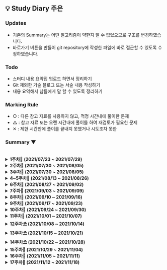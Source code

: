 ## 💡 Study Diary 주은  

### Updates
- 기존의 Summary는 어떤 알고리즘이 약한지 알 수 없었으므로 구조를 변경하였습니다.
- 바로가기 버튼을 만들어 git repository에 작성한 파일에 바로 접근할 수 있도록 수정하였습니다.

### Todo
- 스터디 내용 요약집 업로드 하면서 정리하기
- Git 제외한 기술 블로그 또는 서술 내용 작성하기
- 내용 요약해서 남들에게 말 할 수 있도록 정리하기

### Marking Rule
- ○ : 다른 참고 자료를 사용하지 않고, 적정 시간내에 풀이한 문제
- △ : 참고 자료 또는 오랜 시간내에 풀이를 하여 재검토가 필요한 문제 
- ✕ : 제한 시간안에 풀이를 끝내지 못했거나 시도조차 못한 


### Summary ▼
<br />

<details markdown="1">
<summary><strong> 1주차🌱 (2021/07/23 ~ 2021/07/29)</strong></summary>
<br>
<br>

|     날짜     |                             내용                             | Repo| 정리글 |
| :----------: | :----------------------------------------------------------: | :----: | :----: |
|**7/23(금)**|1단계[[10171]](https://www.acmicpc.net/problem/10171)  1단계[[10718]](https://www.acmicpc.net/problem/10718)   1단계[[2557]](https://www.acmicpc.net/problem/2557)|
|**7/24(토)**||
|**7/25(일)**|2단계[[2884]](https://www.acmicpc.net/problem/2884)   3단계[[2739]](https://www.acmicpc.net/problem/2739)   4단계[[10952]](https://www.acmicpc.net/problem/10952)|
|**7/26(월)**|5단계[[10818]](https://www.acmicpc.net/problem/10818)    6단계[[4673]](https://www.acmicpc.net/problem/4673)    7단계[[11654]](https://www.acmicpc.net/problem/11654)    8단계[2869](https://www.acmicpc.net/problem/2869)   12단계[[2750]](https://www.acmicpc.net/problem/2750)|
|**7/27(화)**|9단계[[1978]](https://www.acmicpc.net/problem/1978) 10단계[[10872]](https://www.acmicpc.net/problem/10872) 11단계[[7568]](https://www.acmicpc.net/problem/7568)|
|**7/28(수)**|14단계[[15649]](https://www.acmicpc.net/problem/15649)[[15650]](https://www.acmicpc.net/problem/15650)|
|**7/29(목)**|15단계[[1003]](https://www.acmicpc.net/problem/1003) 16단계[[11047]](https://www.acmicpc.net/problem/11047)  17단계[[5086]](https://www.acmicpc.net/problem/5086)| 

<br>

</details>



<details markdown="1">
<summary><strong> 2주차🌱 (2021/07/30 ~ 2021/08/05)</strong></summary>
<br>
<br>

|     날짜     |                             내용                             | 정리글 |
| :----------: | :----------------------------------------------------------: | :----: |
|**7/30(금)**|18단계[[9012]](https://www.acmicpc.net/problem/9012) ?단계[[1629]](https://www.acmicpc.net/problem/1629) ?단계[[10830]](https://www.acmicpc.net/problem/10830) 20단계[[11444]](https://www.acmicpc.net/problem/11444)|
|**7/31(토)**||
|**8/1(일)**||  
|**8/2(월)**|보충수업|
|**8/3(화)**|[[Programmers_LV2_문자열압축](https://programmers.co.kr/learn/courses/30/lessons/60057)] 구현중<br>+ SSAFICIAL 회의| 
|**8/4(수)**|SWEXPERT 과제|
|**8/5(목)**|[[Programmers_LV2_문자열압축](https://programmers.co.kr/learn/courses/30/lessons/60057)] 구현중<br>+ [[Programmers_LV2_순위검색](https://programmers.co.kr/learn/courses/30/lessons/72412?language=kotlin)] 구현중<br>+ 보충 |

<br>
</details>

<details markdown="1">
<summary><strong> 3주차🌱 (2021/07/30 ~ 2021/08/05)</strong></summary>
<br>
<br>

|     날짜     |                             내용                             | 정리글 |
| :----------: | :----------------------------------------------------------: | :----: |
|**8/6(금)**|[[Programmers_LV3_네트워크](https://programmers.co.kr/learn/courses/30/lessons/43162)]|
|**8/7(토)**||
|**8/8(일)**||
|**8/9(월)**|BOJ [[2504]](https://www.acmicpc.net/problem/2504) 풀이중 BOJ[[1966]](https://www.acmicpc.net/problem/1966)|
|**8/10(화)**|[[Programmers_LV1_체육복](https://programmers.co.kr/learn/courses/30/lessons/42862)] [[BOJ_1012_유기농배추]](https://www.acmicpc.net/problem/1012)|
|**8/11(수)**|[[BOJ_7576_토마토]](https://www.acmicpc.net/problem/7576)|
|**8/12(목)**|[[BOJ_2589_보물섬]](https://www.acmicpc.net/problem/2589)|

<br>
</details>

<details markdown="1">
<summary><strong> 4~5주차🌱 (2021/08/13 ~ 2021/08/26)</strong></summary>
<br>
<br>

|     날짜     |                             내용                             | 정리글 |
| :----------: | :----------------------------------------------------------: | :----: |
|**8/13(금)**||
|**8/14(토)**||
|**8/15(일)**||
|**8/16(월)**|[[Programmers_LV1_키패드](https://programmers.co.kr/learn/courses/30/lessons/67256)]|
|**8/17(화)**||
|**8/11(수)**|[[BOJ_11279_최대힙]](https://www.acmicpc.net/problem/11279)|
|**8/12~24**|알고리즘 기초 공부 + 자격증 준비 + 졸업 + 백신접종 + Vue...|
|**8/25(수)**|[[BOJ_21275_폰호석만]](https://www.acmicpc.net/problem/21275)|
|**8/26(목)**||

<br>
</details>


<details markdown="1">
<summary><strong> 6주차🌱 (2021/08/27 ~ 2021/09/02)</strong></summary>
<br>
<br>

|     날짜     |                             내용                             | 정리글 |
| :----------: | :----------------------------------------------------------: | :----: |
|**8/27(금)**||
|**8/28(토)**||
|**8/29(일)**||
|**8/30(월)**||
|**8/31(화)**||
|**9/1(수)**|[[BOJ_1915_가장큰정사각형](https://www.acmicpc.net/problem/1915)]|
|**9/2(목)**|[[BOJ_21608_상어초등학교](https://www.acmicpc.net/problem/21608)] nullpoint|

<br>
</details>

<details markdown="1">
<summary><strong> 7주차🌱 (2021/09/03 ~ 2021/09/09)</strong></summary>
<br>
<br>

|     날짜     |                             내용                             | 정리글 |
| :----------: | :----------------------------------------------------------: | :----: |
|**9/3(금)**|[[BOJ_20922_겹치는건싫어](https://www.acmicpc.net/problem/20922)]|
|**9/4(토)**|[[BOJ_21608_상어초등학교](https://www.acmicpc.net/problem/21608)] 맞았습니다! (feat.도연님)|
|**9/5(일)**||
|**9/6(월)**||
|**9/7(화)**|[[BOJ_15686_치킨배달](https://www.acmicpc.net/problem/15686)]|
|**9/8(수)**|[[BOJ_16234_인구이동](https://www.acmicpc.net/problem/16234)]<br>[[BOJ_13023_ABCDE](https://www.acmicpc.net/problem/13023)]|
|**9/9(목)**||

<br>
</details>


<details markdown="1">
<summary><strong> 8주차🌲 (2021/09/10 ~ 2021/09/16)</strong></summary>
<br>
<br>

|     날짜     |                             내용                             | 정리글 |
| :----------: | :----------------------------------------------------------: | :----: |
|**9/10(금)**|[[BOJ_2630_색종이만들기](https://www.acmicpc.net/problem/2630)]||
|**9/11(토)**|카카오||
|**9/12(일)**|네이버웹툰, 넥슨||
|**9/13(월)**|||
|**9/14(화)**|[[BOJ_2374_같은수로만들기](https://www.acmicpc.net/problem/2374)]||
|**9/15(수)**|||
|**9/16(목)**|||

<br>
</details>

<details markdown="1">
<summary><strong> 9주차🌲 (2021/09/17 ~ 2021/09/23)</strong></summary>
<br>
<br>

|     날짜     |                             내용                             | 정리글 |
| :----------: | :----------------------------------------------------------: | :----: |
|**9/17(금)**|||
|**9/18(토)**|||
|**9/19(일)**|||
|**9/20(월)**|||
|**9/21(화)**|||
|**9/22(수)**|[[BOJ_16916_부분문자열](https://www.acmicpc.net/problem/16916)]||
|**9/23(목)**|[[BOJ_7662_이중우선순위큐](https://www.acmicpc.net/problem/7662)]||

<br>
</details>


<details markdown="1">
<summary><strong> 10주차🌲 (2021/09/24 ~ 2021/09/30)</strong></summary> 
<br>
<br>

|     날짜     |                             내용                             | 정리글 |
| :----------: | :----------------------------------------------------------: | :----: |
|**9/24(금)**|||
|**9/25(토)**|||
|**9/26(일)**|||
|**9/27(월)**|||
|**9/28(화)**|||
|**9/29(수)**|[[BOJ_1747_소수&팰린드롬](https://www.acmicpc.net/problem/1747)]||
|**9/30(목)**|||

<br>
</details>

<details markdown="1">
<summary><strong> 11주차🌲 (2021/10/01 ~ 2021/10/07)</strong></summary> 
<br>
<br>

|     날짜     |                             내용                             | 정리글 |
| :----------: | :----------------------------------------------------------: | :----: |
|**10/1(금)**|||
|**10/2(토)**|[[BOJ_21317_징검다리건너기](https://www.acmicpc.net/problem/21317)]||
|**10/3(일)**|[[BOJ_1715_카드정렬하기](https://www.acmicpc.net/problem/1715)]||
|**10/4(월)**|[[BOJ_10942_팰린드롬?](https://www.acmicpc.net/problem/10942)]||
|**10/5(화)**|[[BOJ_4256_트리](https://www.acmicpc.net/problem/4256)]||
|**10/6(수)**|[[BOJ_1874_스택수열](https://www.acmicpc.net/problem/1874)]||
|**10/7(목)**|||

<br>
</details>

<details markdown="1">
<summary><strong> 12주차⛱ (2021/10/08 ~ 2021/10/14)</strong></summary> 
<br>
<br>

|     날짜     |                             내용                             | 정리글 |
| :----------: | :----------------------------------------------------------: | :----: |
|**10/8(금)**|||
|**10/9(토)**|||
|**10/10(일)**|||
|**10/11(월)**|||
|**10/12(화)**|||
|**10/13(수)**|[[BOJ_16932_모양만들기](https://www.acmicpc.net/problem/16932)]||
|**10/14(목)**|[[BOJ_1806_부분합](https://www.acmicpc.net/problem/1806)]||

<br>
</details>

<details markdown="1">
<summary><strong> 13주차⛱ (2021/10/15 ~ 2021/10/21)</strong></summary> 
<br>
<br>

|     날짜     |                             내용                             | 정리글 |
| :----------: | :----------------------------------------------------------: | :----: |
|**10/15(금)**|||
|**10/16(토)**|||
|**10/17(일)**|||
|**10/18(월)**|||
|**10/19(화)**|||
|**10/20(수)**|||
|**10/21(목)**|||

<br>
</details>

<details markdown="1">
<summary><strong> 14주차⛱ (2021/10/22 ~ 2021/10/28)</strong></summary> 
<br>
<br>

|     날짜     |                             내용                             | 정리글 |
| :----------: | :----------------------------------------------------------: | :----: |
|**10/22(금)**|||
|**10/23(토)**|||
|**10/24(일)**|||
|**10/25(월)**|||
|**10/26(화)**|[[BOJ_14500_테트로미노](https://www.acmicpc.net/problem/14500)]<br>[[BOJ_1477_휴게소세우기_포기](https://www.acmicpc.net/problem/1477)]||
|**10/27(수)**|[[BOJ_17144_미세먼지안녕](https://www.acmicpc.net/problem/17144)]||
|**10/28(목)**|||

<br>
</details>

<details markdown="1">
<summary><strong> 15주차🍂 (2021/10/29 ~ 2021/11/04)</strong></summary> 
<br>
<br>

|     날짜     |                             내용                             | 정리글 |
| :----------: | :----------------------------------------------------------: | :----: |
|**10/29(금)**|||
|**10/30(토)**|||
|**10/31(일)**|||
|**11/01(월)**|||
|**11/02(화)**|[[BOJ_14500_테트로미노](https://www.acmicpc.net/problem/14500)]<br>[[BOJ_1477_휴게소세우기_포기](https://www.acmicpc.net/problem/1477)]||
|**11/03(수)**|[[BOJ_17144_미세먼지안녕](https://www.acmicpc.net/problem/17144)]||
|**11/04(목)**|||

<br>
</details>

<details markdown="1">
<summary><strong> 16주차🍂 (2021/11/05 ~ 2021/11/11)</strong></summary> 
<br>
<br>

| 레벨 |     문제     |                             내용                             | 수행 | 바로가기 |
| :----: | :----------: | :----------------------------------------------------------: | :----: | :----: |
|골드5|[[BOJ_2493_탑](https://www.acmicpc.net/problem/2493)]|자료 구조, 스택| ○ |[클릭](./BOJ/2493_탑.kt)|
|골드4|[[BOJ_17255_N으로만들기](https://www.acmicpc.net/problem/17255)]|자료 구조, 백트래킹, 트리를 사용한 집합과 맵| △ |[클릭](./BOJ/17255_N으로만들기.kt)|
|골드5|[[BOJ_14675_단절점과단절선](https://www.acmicpc.net/problem/14675)]|그래프 이론, 트리| △ |[클릭](./BOJ/14675_단절점과단절선.kt)|

<br>
</details>


<details markdown="1">
<summary><strong> 17주차🍁 (2021/11/12 ~ 2021/11/18)</strong></summary> 
<br>
<br>

| 레벨 |     문제     |                             내용                             | 수행 | 바로가기 |
| :----: | :----------: | :----------------------------------------------------------: | :----: | :----: |
|골드5|[[BOJ_12865_평범한배낭](https://www.acmicpc.net/problem/12865)]|다이나믹 프로그래밍, 배낭문제| △ |[클릭](./BOJ/12865_평범한배낭.kt)|
|골드4|[[BOJ_15961_회전초밥](https://www.acmicpc.net/problem/15961)]|두 포인터, 슬라이딩 윈도우| ✕ |[클릭](./BOJ/15961_회전초밥.kt)|
|골드3|[[BOJ_2109_순회강연](https://www.acmicpc.net/problem/2109)]|자료 구조, 그리디 알고리즘, 정렬, 우선순위 큐| ✕ |[클릭](./BOJ/2109_순회강연.kt)|

<br>
</details>
